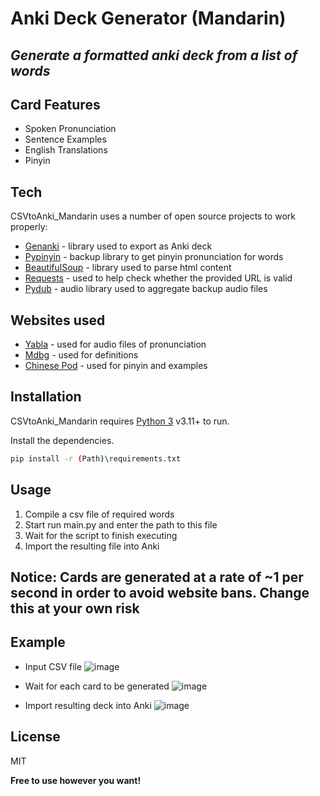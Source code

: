 # Anki Deck Generator (Mandarin)
## _Generate a formatted anki deck from a list of words_


## Card Features

- Spoken Pronunciation
- Sentence Examples
- English Translations
- Pinyin


## Tech

CSVtoAnki_Mandarin uses a number of open source projects to work properly:

- [Genanki] - library used to export as Anki deck
- [Pypinyin] - backup library to get pinyin pronunciation for words
- [BeautifulSoup] - library used to parse html content
- [Requests] - used to help check whether the provided URL is valid
- [Pydub] - audio library used to aggregate backup audio files
  

## Websites used

- [Yabla] - used for audio files of pronunciation
- [Mdbg] - used for definitions
- [Chinese Pod] - used for pinyin and examples


## Installation

CSVtoAnki_Mandarin requires [Python 3](https://www.python.org/downloads//) v3.11+ to run.

Install the dependencies.

```sh
pip install -r (Path)\requirements.txt
```

## Usage

  1. Compile a csv file of required words
  2. Start run main.py and enter the path to this file
  3. Wait for the script to finish executing
  4. Import the resulting file into Anki


## Notice: Cards are generated at a rate of ~1 per second in order to avoid website bans. Change this at your own risk


## Example
- Input CSV file
![image](https://github.com/DavidJohnKelly/CSVtoAnki_Mandarin/assets/79090791/ebc91129-306c-46af-a8a7-67d18af97404)

- Wait for each card to be generated
![image](https://github.com/DavidJohnKelly/CSVtoAnki_Mandarin/assets/79090791/b68cb145-d9c4-4dad-b97e-44d674a0f694)

- Import resulting deck into Anki
![image](https://github.com/DavidJohnKelly/CSVtoAnki_Mandarin/assets/79090791/2998db15-5c35-4de9-90fb-6c5c61249f0c)

## License

MIT

**Free to use however you want!**

  [Genanki]: <https://github.com/kerrickstaley/genanki>
  [Pypinyin]: <https://github.com/mozillazg/python-pinyin>
  [BeautifulSoup]: <https://github.com/wention/BeautifulSoup4>
  [Requests]: <https://github.com/psf/requests>
  [Pydub]: <https://github.com/jiaaro/pydub>

  [Yabla]: <https://chinese.yabla.com/chinese-english-pinyin-dictionary.php>
  [Mdbg]: <https://www.mdbg.net/chinese/dictionary>
  [Chinese Pod]: <https://www.chinesepod.com/dictionary/>
